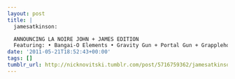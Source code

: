 ```yaml
---
layout: post
title: |
  jamesatkinson:

  ANNOUNCING LA NOIRE JOHN + JAMES EDITION
  Featuring: • Bangai-O Elements • Gravity Gun + Portal Gun + Grapplehook + Staff From LOOM™ • Dead Space monsters • Wolf Mode • Best elements of Madden and Mario Party: Audio Play-by-Play; Skill-free minigames • Custom soundrack: replace dialog with Dane Cook albums and live Limbaugh  • Upgrade all 1950s autos with “Fast Five” style mods  • Hardware dongle Sprays You With Skunk Juice •  Game compatible with all systems including RYOBI hand drills and SINGER brand sewing machines • DLC Tribal Tattoo • DLC Bin Laden Mansion to Live in ($15) • Your mission log is just Steve Martin’s twitter • Bosses are fought with rock-paper-scissors • minibosses are pipedream • kirby-swallow various minorities for different powers • challenge mode: surviving in manhattan on only 300,000 a year • game will be published by all companies; dollar vote for whomever you want • in-utero tutorial level: strangle your twin • all hate groups in US have promised to leave people who own this alone (this game alone) • cell-shaded… but in a kind of graffiti style (very cool) • game disc itself smells weird; burning hair plus maybe bleach? • it’s supposed to be mosquito repellant; the disk label has 1/16” thick waxy coating that mists away as your system heats up • play as any mega man villian • sex as a weapon • designed by the two greatest developers in the medium’s history: richard garriot and jonathan blow • costs 60 dollars on 360 or 99 cents on iphone • italian court rules: “A woman who owns this game could not have been raped” • dialog by orson scott card and david mamet • ideas by ross douthat • sign into online server to also add your name to polanski defense petition • auto increments points to your weight watchers account even when you’re not playing it (requires game console powered on 24/7) • no save option • comes with used rez trance vibrator and nintendo U-force • comes with special edition of The Wizard with itself added to the story • your character ages 100x real time • auto updates your facebook/twitter status with “I’M DEAD” • contest: the first person to find everything racist about this game wins 10,000 dollars • trick question: you are racist for not buying the game • every npc must be stopped and checked for current immigration papers • game plays “brown sound” of course at all times
date: '2011-05-21T18:52:43+00:00'
tags: []
tumblr_url: http://nicknovitski.tumblr.com/post/5716759362/jamesatkinson-announcing-la-noire-john-james
---
```

